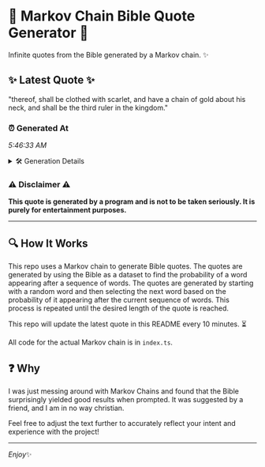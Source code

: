 # 📖 Markov Chain Bible Quote Generator 📖

Infinite quotes from the Bible generated by a Markov chain. ✨

## ✨ Latest Quote ✨
"thereof, shall be clothed with scarlet, and have a chain of gold about his neck, and shall be the third ruler in the kingdom."

### ⏰ Generated At
*5:46:33 AM*

<details>
    <summary>🛠️ Generation Details</summary>
    <p>
        <strong>🌱 Seed:</strong> thereof,<br>
        <strong>🔄 Iterations:</strong> 23<br>
        <strong>📜 Context History:</strong><br>[ thereof, ]: shall<br>[ thereof,, shall ]: be<br>[ thereof,, shall, be ]: clothed<br>[ thereof,, shall, be, clothed ]: with<br>[ thereof,, shall, be, clothed, with ]: scarlet,<br>[ thereof,, shall, be, clothed, with, scarlet, ]: and<br>[ shall, be, clothed, with, scarlet,, and ]: have<br>[ be, clothed, with, scarlet,, and, have ]: a<br>[ clothed, with, scarlet,, and, have, a ]: chain<br>[ with, scarlet,, and, have, a, chain ]: of<br>[ scarlet,, and, have, a, chain, of ]: gold<br>[ and, have, a, chain, of, gold ]: about<br>[ have, a, chain, of, gold, about ]: his<br>[ a, chain, of, gold, about, his ]: neck,<br>[ chain, of, gold, about, his, neck, ]: and<br>[ of, gold, about, his, neck,, and ]: shall<br>[ gold, about, his, neck,, and, shall ]: be<br>[ about, his, neck,, and, shall, be ]: the<br>[ his, neck,, and, shall, be, the ]: third<br>[ neck,, and, shall, be, the, third ]: ruler<br>[ and, shall, be, the, third, ruler ]: in<br>[ shall, be, the, third, ruler, in ]: the<br>[ be, the, third, ruler, in, the ]: kingdom.<br>
    </p>
</details>

### ⚠️ Disclaimer ⚠️
**This quote is generated by a program and is not to be taken seriously. It is purely for entertainment purposes.**

---

## 🔍 How It Works

This repo uses a Markov chain to generate Bible quotes. The quotes are generated by using the Bible as a dataset to find the probability of a word appearing after a sequence of words. The quotes are generated by starting with a random word and then selecting the next word based on the probability of it appearing after the current sequence of words. This process is repeated until the desired length of the quote is reached.

This repo will update the latest quote in this README every 10 minutes. ⏳

All code for the actual Markov chain is in `index.ts`.

## ❓ Why

I was just messing around with Markov Chains and found that the Bible surprisingly yielded good results when prompted. 
It was suggested by a friend, and I am in no way christian.

Feel free to adjust the text further to accurately reflect your intent and experience with the project!

---

*Enjoy*✨
